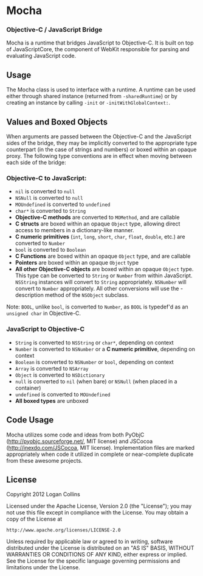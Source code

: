 # Mocha
### Objective-C / JavaScript Bridge


Mocha is a runtime that bridges JavaScript to Objective-C. It is built on top of JavaScriptCore, the component of WebKit responsible for parsing and evaluating JavaScript code.


## Usage

The Mocha class is used to interface with a runtime. A runtime can be used either through shared instance (returned from `-sharedRuntime`) or by creating an instance by calling `-init` or `-initWithGlobalContext:`.


## Values and Boxed Objects

When arguments are passed between the Objective-C and the JavaScript sides of the bridge, they may be implicitly converted to the appropriate type counterpart (in the case of strings and numbers) or boxed within an opaque proxy. The following type conventions are in effect when moving between each side of the bridge:

### Objective-C to JavaScript:
- `nil` is converted to `null`
- `NSNull` is converted to `null`
- `MOUndefined` is converted to `undefined`
- `char*` is converted to `String`
- **Objective-C methods** are converted to `MOMethod`, and are callable
- **C structs** are boxed within an opaque `Object` type, allowing direct access to members in a dictionary-like manner.
- **C numeric primitives** (`int`, `long`, `short`, `char`, `float`, `double`, etc.) are converted to `Number`
- `bool` is converted to `Boolean`
- **C Functions** are boxed within an opaque `Object` type, and are callable
- **Pointers** are boxed within an opaque `Object` type
- **All other Objective-C objects** are boxed within an opaque `Object` type. This type can be converted to `String` or `Number` from within JavaScript. `NSString` instances will convert to `String` appropriately. `NSNumber` will convert to `Number` appropriately. All other conversions will use the -description method of the `NSObject` subclass.

Note: `BOOL`, unlike `bool`, is converted to `Number`, as `BOOL` is typedef'd as an `unsigned char` in Objective-C.

### JavaScript to Objective-C
- `String` is converted to `NSString` or `char*`, depending on context
- `Number` is converted to `NSNumber` or a **C numeric primitive**, depending on context
- `Boolean` is converted to `NSNumber` or `bool`, depending on context
- `Array` is converted to `NSArray`
- `Object` is converted to `NSDictionary`
- `null` is converted to `nil` (when bare) or `NSNull` (when placed in a container)
- `undefined` is converted to `MOUndefined`
- **All boxed types** are unboxed


## Code Usage

Mocha utilizes some code and ideas from both PyObjC (http://pyobjc.sourceforge.net/, MIT license) and JSCocoa (http://inexdo.com/JSCocoa, MIT license).
Implementation files are marked appropriately when code it utilized in complete or near-complete duplicate from these awesome projects.


## License

Copyright 2012 Logan Collins

Licensed under the Apache License, Version 2.0 (the "License");
you may not use this file except in compliance with the License.
You may obtain a copy of the License at

    http://www.apache.org/licenses/LICENSE-2.0

Unless required by applicable law or agreed to in writing, software
distributed under the License is distributed on an "AS IS" BASIS,
WITHOUT WARRANTIES OR CONDITIONS OF ANY KIND, either express or implied.
See the License for the specific language governing permissions and
limitations under the License.
